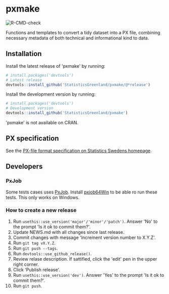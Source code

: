 # pxmake

![R-CMD-check](https://github.com/StatisticsGreenland/pxmake/actions/workflows/R-CMD-check.yml/badge.svg)

Functions and templates to convert a tidy dataset into a PX file, combining necessary metadata of both technical and informational kind to data.

## Installation

Install the latest release of 'pxmake' by running:

```r
# install.packages('devtools')
# Latest release
devtools::install_github('StatisticsGreenland/pxmake/@*release')
```

Install the development version by running:

```r
# install.packages('devtools')
# Development version
devtools::install_github('StatisticsGreenland/pxmake')
```


'pxmake' is not available on CRAN.

## PX specification

See the [PX-file format specification on Statistics Swedens homepage](https://www.scb.se/globalassets/vara-tjanster/px-programmen/px-file_format_specification_2013.pdf).

## Developers

### PxJob
Some tests cases uses [PxJob](https://www.stat.fi/tup/tilastotietokannat/px-tuoteperhe_en.html). Install [pxjob64Win](https://github.com/StatisticsGreenland/pxjob64Win) to be able ro run these tests. This only works on Windows.

### How to create a new release
1. Run `usethis::use_version('major'/'minor'/'patch')`. Answer 'No' to the prompt 'Is it ok to commit them?'.
1. Update NEWS.md with all changes since last release.
1. Commit changes with message 'Increment version number to X.Y.Z'.
1. Run `git tag vX.Y.Z`.
1. Run `git push --tags`.
1. Run `devtools::use_github_release()`.
1. Review relase description. If sattified, click the 'edit' pen in the upper right corner.
1. Click 'Publish release'.
1. Run `usethis::use_version('dev')`. Answer 'Yes' to the prompt 'Is it ok to commit them?'.
1. Run `git push`.
